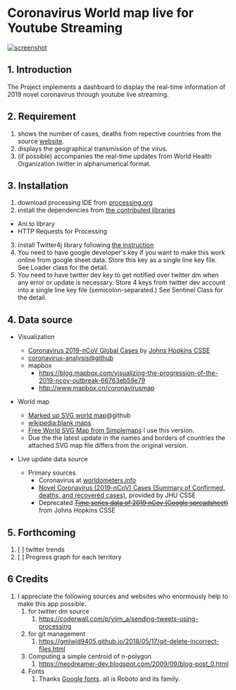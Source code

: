 # Coronavirus World map live for Youtube Streaming

[![screenshot](https://github.com/yonggeun/coronavirus-live-update/blob/master/screenshot/TEST-2020-3-16%2017-36%2000015934.PNG)](https://www.youtube.com/watch?v=oQbwgeEUL8k)

## 1. Introduction

The Project implements a dashboard to display the real-time information of 2019 novel coronavirus through youtube live streaming.

## 2. Requirement
1. shows the number of cases, deaths from repective countries from the source [website](https://www.worldometers.info/coronavirus/countries-where-coronavirus-has-spread/).
2. displays the geographical transmission of the virus.
3. (if possible) accompanies the real-time updates from World Health Organization twitter in alphanumerical format.

## 3. Installation
1. download processing IDE from [processing.org](https://processing.org/)
2. install the dependencies from [the contributed libraries](https://processing.org/reference/libraries/)
  - Ani.to library
  - HTTP Requests for Processing
3. install Twitter4j library following [the instruction](http://codigogenerativo.com/code/twitter-para-processing-2-0/)
4. You need to have google developer's key if you want to make this work online from google sheet data. Store this key as a single line key file. See Loader class for the detail.
5. You need to have twitter dev key to get notified over twitter dm when any error or update is necessary. Store 4 keys from twitter dev account into a single line key file (semicolon-separated.) See Sentinel Class for the detail.

## 4. Data source

 - Visualization
   - [Coronavirus 2019-nCoV Global Cases ](https://gisanddata.maps.arcgis.com/apps/opsdashboard/index.html#/bda7594740fd40299423467b48e9ecf6) by [Johns Hopkins CSSE](https://systems.jhu.edu/research/public-health/ncov/)
   - [coronavirus-analysis@github](https://github.com/AaronWard/coronavirus-analysis)
   - mapbox
     - https://blog.mapbox.com/visualizing-the-progression-of-the-2019-ncov-outbreak-66763eb59e79
     - http://www.mapbox.cn/coronavirusmap

- World map
     - [Marked up SVG world map](https://github.com/benhodgson/markedup-svg-worldmap)@github
     - [wikipedia:blank maps](https://en.wikipedia.org/wiki/Wikipedia:Blank_maps#World)
     - [Free World SVG Map from Simplemaps](https://simplemaps.com/resources/svg-world) I use this version.
     - Due the the latest update in the names and borders of countries the attached SVG map file differs from the original version.

 - Live update data source
   - Primary sources
     - Coronavirus at [worldometers.info](https://www.worldometers.info/coronavirus/#countries)
     - [Novel Coronavirus (2019-nCoV) Cases (Summary of Confirmed, deaths, and recovered cases)](https://docs.google.com/spreadsheets/u/1/d/1wQVypefm946ch4XDp37uZ-wartW4V7ILdg-qYiDXUHM/htmlview?usp=sharing&sle=true#), provided by JHU CSSE
     - Deprecated ~~[Time series data of 2019 nCov (Google spreadsheet)](https://docs.google.com/spreadsheets/u/1/d/1UF2pSkFTURko2OvfHWWlFpDFAr1UxCBA4JLwlSP6KFo/htmlview?usp=sharing&sle=true#)~~ from Johns Hopkins CSSE

## 5. Forthcoming

1. [ ] twitter trends
2. [ ] Progress graph for each territory

## 6 Credits

1. I appreciate the following sources and websites who enormously help to make this app possible. 
   1. for twitter dm source
      1. https://coderwall.com/p/yjim_a/sending-tweets-using-processing
   2. for git management
      1. https://gmlwjd9405.github.io/2018/05/17/git-delete-incorrect-files.html
   3. Computing a simple centroid of n-polygon
      1. https://neodreamer-dev.blogspot.com/2009/09/blog-post_0.html
   4. Fonts
      1. Thanks [Google fonts](https://fonts.google.com/). all is Roboto and its family. 
